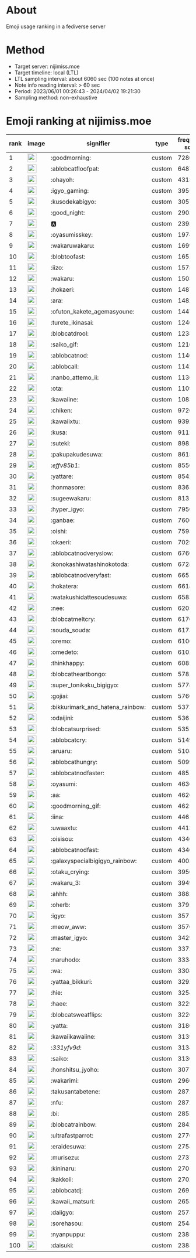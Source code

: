# About
Emoji usage ranking in a fediverse server

# Method
- Target server: nijimiss.moe
- Target timeline: local (LTL)
- LTL sampling interval: about 6060 sec (100 notes at once)
- Note info reading interval: > 60 sec
- Period: 2023/06/01 00:26:43 - 2024/04/02 19:21:30 
- Sampling method: non-exhaustive

# Emoji ranking at nijimiss.moe

|rank|image|signifier|type|frequency score|
|----|----|----|----|----|
|1|<img height="24" src="https://nijimiss.moe/emoji/goodmorning.webp">|:goodmorning:|custom|72805|
|2|<img height="24" src="https://nijimiss.moe/emoji/ablobcatfloofpat.webp">|:ablobcatfloofpat:|custom|64873|
|3|<img height="24" src="https://nijimiss.moe/emoji/ohayoh.webp">|:ohayoh:|custom|43139|
|4|<img height="24" src="https://nijimiss.moe/emoji/igyo_gaming.webp">|:igyo_gaming:|custom|39551|
|5|<img height="24" src="https://nijimiss.moe/emoji/kusodekabigyo.webp">|:kusodekabigyo:|custom|30570|
|6|<img height="24" src="https://nijimiss.moe/emoji/good_night.webp">|:good_night:|custom|29034|
|7|<img height="24" src="https://nijimiss.moe/emoji/a.webp">|:a:|custom|23938|
|8|<img height="24" src="https://nijimiss.moe/emoji/oyasumisskey.webp">|:oyasumisskey:|custom|19748|
|9|<img height="24" src="https://nijimiss.moe/emoji/wakaruwakaru.webp">|:wakaruwakaru:|custom|16990|
|10|<img height="24" src="https://nijimiss.moe/emoji/blobtoofast.webp">|:blobtoofast:|custom|16517|
|11|<img height="24" src="https://nijimiss.moe/emoji/iizo.webp">|:iizo:|custom|15733|
|12|<img height="24" src="https://nijimiss.moe/emoji/wakaru.webp">|:wakaru:|custom|15032|
|13|<img height="24" src="https://nijimiss.moe/emoji/hokaeri.webp">|:hokaeri:|custom|14870|
|14|<img height="24" src="https://nijimiss.moe/emoji/ara.webp">|:ara:|custom|14827|
|15|<img height="24" src="https://nijimiss.moe/emoji/ofuton_kakete_agemasyoune.webp">|:ofuton_kakete_agemasyoune:|custom|14472|
|16|<img height="24" src="https://nijimiss.moe/emoji/turete_ikinasai.webp">|:turete_ikinasai:|custom|12464|
|17|<img height="24" src="https://nijimiss.moe/emoji/blobcatdrool.webp">|:blobcatdrool:|custom|12385|
|18|<img height="24" src="https://nijimiss.moe/emoji/saiko_gif.webp">|:saiko_gif:|custom|12160|
|19|<img height="24" src="https://nijimiss.moe/emoji/ablobcatnod.webp">|:ablobcatnod:|custom|11465|
|20|<img height="24" src="https://nijimiss.moe/emoji/ablobcall.webp">|:ablobcall:|custom|11425|
|21|<img height="24" src="https://nijimiss.moe/emoji/nanbo_attemo_ii.webp">|:nanbo_attemo_ii:|custom|11366|
|22|<img height="24" src="https://nijimiss.moe/emoji/ota.webp">|:ota:|custom|11097|
|23|<img height="24" src="https://nijimiss.moe/emoji/kawaiine.webp">|:kawaiine:|custom|10835|
|24|<img height="24" src="https://nijimiss.moe/emoji/chiken.webp">|:chiken:|custom|9726|
|25|<img height="24" src="https://nijimiss.moe/emoji/kawaiixtu.webp">|:kawaiixtu:|custom|9392|
|26|<img height="24" src="https://nijimiss.moe/emoji/kusa.webp">|:kusa:|custom|9112|
|27|<img height="24" src="https://nijimiss.moe/emoji/suteki.webp">|:suteki:|custom|8981|
|28|<img height="24" src="https://nijimiss.moe/emoji/pakupakudesuwa.webp">|:pakupakudesuwa:|custom|8615|
|29|<img height="24" src="https://nijimiss.moe/emoji/_effv85b1_.webp">|:_effv85b1_:|custom|8550|
|30|<img height="24" src="https://nijimiss.moe/emoji/yattare.webp">|:yattare:|custom|8542|
|31|<img height="24" src="https://nijimiss.moe/emoji/honmasore.webp">|:honmasore:|custom|8363|
|32|<img height="24" src="https://nijimiss.moe/emoji/sugeewakaru.webp">|:sugeewakaru:|custom|8131|
|33|<img height="24" src="https://nijimiss.moe/emoji/hyper_igyo.webp">|:hyper_igyo:|custom|7950|
|34|<img height="24" src="https://nijimiss.moe/emoji/ganbae.webp">|:ganbae:|custom|7606|
|35|<img height="24" src="https://nijimiss.moe/emoji/oishi.webp">|:oishi:|custom|7593|
|36|<img height="24" src="https://nijimiss.moe/emoji/okaeri.webp">|:okaeri:|custom|7029|
|37|<img height="24" src="https://nijimiss.moe/emoji/ablobcatnodveryslow.webp">|:ablobcatnodveryslow:|custom|6760|
|38|<img height="24" src="https://nijimiss.moe/emoji/konokashiwatashinokotoda.webp">|:konokashiwatashinokotoda:|custom|6728|
|39|<img height="24" src="https://nijimiss.moe/emoji/ablobcatnodveryfast.webp">|:ablobcatnodveryfast:|custom|6651|
|40|<img height="24" src="https://nijimiss.moe/emoji/hokatera.webp">|:hokatera:|custom|6618|
|41|<img height="24" src="https://nijimiss.moe/emoji/watakushidattesoudesuwa.webp">|:watakushidattesoudesuwa:|custom|6583|
|42|<img height="24" src="https://nijimiss.moe/emoji/nee.webp">|:nee:|custom|6205|
|43|<img height="24" src="https://nijimiss.moe/emoji/blobcatmeltcry.webp">|:blobcatmeltcry:|custom|6176|
|44|<img height="24" src="https://nijimiss.moe/emoji/souda_souda.webp">|:souda_souda:|custom|6173|
|45|<img height="24" src="https://nijimiss.moe/emoji/oremo.webp">|:oremo:|custom|6106|
|46|<img height="24" src="https://nijimiss.moe/emoji/omedeto.webp">|:omedeto:|custom|6102|
|47|<img height="24" src="https://nijimiss.moe/emoji/thinkhappy.webp">|:thinkhappy:|custom|6085|
|48|<img height="24" src="https://nijimiss.moe/emoji/blobcatheartbongo.webp">|:blobcatheartbongo:|custom|5782|
|49|<img height="24" src="https://nijimiss.moe/emoji/super_tonikaku_bigigyo.webp">|:super_tonikaku_bigigyo:|custom|5778|
|50|<img height="24" src="https://nijimiss.moe/emoji/gojiai.webp">|:gojiai:|custom|5760|
|51|<img height="24" src="https://nijimiss.moe/emoji/bikkurimark_and_hatena_rainbow.webp">|:bikkurimark_and_hatena_rainbow:|custom|5373|
|52|<img height="24" src="https://nijimiss.moe/emoji/odaijini.webp">|:odaijini:|custom|5361|
|53|<img height="24" src="https://nijimiss.moe/emoji/blobcatsurprised.webp">|:blobcatsurprised:|custom|5352|
|54|<img height="24" src="https://nijimiss.moe/emoji/ablobcatcry.webp">|:ablobcatcry:|custom|5149|
|55|<img height="24" src="https://nijimiss.moe/emoji/aruaru.webp">|:aruaru:|custom|5108|
|56|<img height="24" src="https://nijimiss.moe/emoji/ablobcathungry.webp">|:ablobcathungry:|custom|5099|
|57|<img height="24" src="https://nijimiss.moe/emoji/ablobcatnodfaster.webp">|:ablobcatnodfaster:|custom|4851|
|58|<img height="24" src="https://nijimiss.moe/emoji/oyasumi.webp">|:oyasumi:|custom|4636|
|59|<img height="24" src="https://nijimiss.moe/emoji/aa.webp">|:aa:|custom|4626|
|60|<img height="24" src="https://nijimiss.moe/emoji/goodmorning_gif.webp">|:goodmorning_gif:|custom|4625|
|61|<img height="24" src="https://nijimiss.moe/emoji/iina.webp">|:iina:|custom|4461|
|62|<img height="24" src="https://nijimiss.moe/emoji/uwaaxtu.webp">|:uwaaxtu:|custom|4413|
|63|<img height="24" src="https://nijimiss.moe/emoji/oisisou.webp">|:oisisou:|custom|4346|
|64|<img height="24" src="https://nijimiss.moe/emoji/ablobcatnodfast.webp">|:ablobcatnodfast:|custom|4346|
|65|<img height="24" src="https://nijimiss.moe/emoji/galaxyspecialbigigyo_rainbow.webp">|:galaxyspecialbigigyo_rainbow:|custom|4003|
|66|<img height="24" src="https://nijimiss.moe/emoji/otaku_crying.webp">|:otaku_crying:|custom|3956|
|67|<img height="24" src="https://nijimiss.moe/emoji/wakaru_3.webp">|:wakaru_3:|custom|3949|
|68|<img height="24" src="https://nijimiss.moe/emoji/ahhh.webp">|:ahhh:|custom|3882|
|69|<img height="24" src="https://nijimiss.moe/emoji/oherb.webp">|:oherb:|custom|3795|
|70|<img height="24" src="https://nijimiss.moe/emoji/igyo.webp">|:igyo:|custom|3571|
|71|<img height="24" src="https://nijimiss.moe/emoji/meow_aww.webp">|:meow_aww:|custom|3570|
|72|<img height="24" src="https://nijimiss.moe/emoji/master_igyo.webp">|:master_igyo:|custom|3429|
|73|<img height="24" src="https://nijimiss.moe/emoji/ne.webp">|:ne:|custom|3372|
|74|<img height="24" src="https://nijimiss.moe/emoji/naruhodo.webp">|:naruhodo:|custom|3334|
|75|<img height="24" src="https://nijimiss.moe/emoji/wa.webp">|:wa:|custom|3308|
|76|<img height="24" src="https://nijimiss.moe/emoji/yattaa_bikkuri.webp">|:yattaa_bikkuri:|custom|3292|
|77|<img height="24" src="https://nijimiss.moe/emoji/hie.webp">|:hie:|custom|3254|
|78|<img height="24" src="https://nijimiss.moe/emoji/haee.webp">|:haee:|custom|3229|
|79|<img height="24" src="https://nijimiss.moe/emoji/blobcatsweatflips.webp">|:blobcatsweatflips:|custom|3226|
|80|<img height="24" src="https://nijimiss.moe/emoji/yatta.webp">|:yatta:|custom|3180|
|81|<img height="24" src="https://nijimiss.moe/emoji/kawaiikawaiine.webp">|:kawaiikawaiine:|custom|3139|
|82|<img height="24" src="https://nijimiss.moe/emoji/_331yfv9d_.webp">|:_331yfv9d_:|custom|3134|
|83|<img height="24" src="https://nijimiss.moe/emoji/saiko.webp">|:saiko:|custom|3130|
|84|<img height="24" src="https://nijimiss.moe/emoji/honshitsu_jyoho.webp">|:honshitsu_jyoho:|custom|3077|
|85|<img height="24" src="https://nijimiss.moe/emoji/wakarimi.webp">|:wakarimi:|custom|2960|
|86|<img height="24" src="https://nijimiss.moe/emoji/takusantabetene.webp">|:takusantabetene:|custom|2872|
|87|<img height="24" src="https://nijimiss.moe/emoji/nfu.webp">|:nfu:|custom|2872|
|88|<img height="24" src="https://nijimiss.moe/emoji/bi.webp">|:bi:|custom|2853|
|89|<img height="24" src="https://nijimiss.moe/emoji/blobcatrainbow.webp">|:blobcatrainbow:|custom|2842|
|90|<img height="24" src="https://nijimiss.moe/emoji/ultrafastparrot.webp">|:ultrafastparrot:|custom|2776|
|91|<img height="24" src="https://nijimiss.moe/emoji/eraidesuwa.webp">|:eraidesuwa:|custom|2754|
|92|<img height="24" src="https://nijimiss.moe/emoji/murisezu.webp">|:murisezu:|custom|2737|
|93|<img height="24" src="https://nijimiss.moe/emoji/kininaru.webp">|:kininaru:|custom|2705|
|94|<img height="24" src="https://nijimiss.moe/emoji/kakkoii.webp">|:kakkoii:|custom|2702|
|95|<img height="24" src="https://nijimiss.moe/emoji/ablobcatdj.webp">|:ablobcatdj:|custom|2691|
|96|<img height="24" src="https://nijimiss.moe/emoji/kawaii_matsuri.webp">|:kawaii_matsuri:|custom|2653|
|97|<img height="24" src="https://nijimiss.moe/emoji/daiigyo.webp">|:daiigyo:|custom|2573|
|98|<img height="24" src="https://nijimiss.moe/emoji/sorehasou.webp">|:sorehasou:|custom|2544|
|99|<img height="24" src="https://nijimiss.moe/emoji/nyanpuppu.webp">|:nyanpuppu:|custom|2385|
|100|<img height="24" src="https://nijimiss.moe/emoji/daisuki.webp">|:daisuki:|custom|2384|
